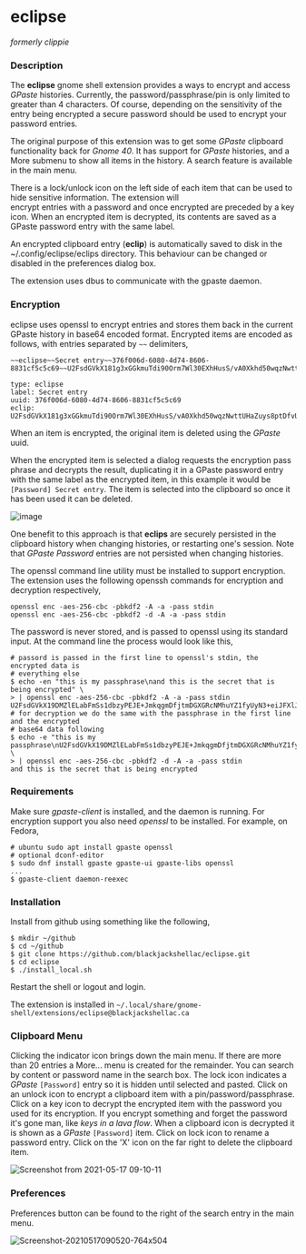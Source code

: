 
# eclipse

_formerly clippie_

### Description

The **eclipse** gnome shell extension provides a ways to encrypt and 
access *GPaste* histories. Currently, the password/passphrase/pin is only limited
to greater than 4 characters. Of course, depending on the sensitivity
of the entry being encrypted a secure password should be used to 
encrypt your password entries.

The original purpose of this extension was to get some *GPaste* clipboard
functionality back for *Gnome 40*. It has support for *GPaste*
histories, and a More submenu to show all items in the history.
A search feature is available in the main menu.

There is a lock/unlock icon on the left side of each item that can
be used to hide sensitive information. The extension will  
encrypt entries with a password and once encrypted are preceded by a key icon.
When an encrypted item is decrypted, its contents are saved as a GPaste
password entry with the same label.

An encrypted clipboard entry (**eclip**) is automatically saved to disk
in the ~/.config/eclipse/eclips directory.  This behaviour can be changed
or disabled in the preferences dialog box.

The extension uses dbus to communicate with the gpaste daemon.

### Encryption

eclipse uses openssl to encrypt entries and stores them back in the
current GPaste history in base64 encoded format.  Encrypted items 
are encoded as follows, with entries separated by `~~` delimiters,

```
~~eclipse~~Secret entry~~376f006d-6080-4d74-8606-8831cf5c5c69~~U2FsdGVkX181g3xGGkmuTdi90Orm7Wl30EXhHusS/vA0Xkhd50wqzNwttUHaZuys8ptDfvU4DqI7AuLbDsp0LCRvIcA2MBYBJ8KVgQyai9FYiMtX/Bhmn4Q2NDg7/C3fARnQNmYFoH6TyFnFk6PsbBdinimp/pdhzuh9JqlHR0E=~~

type: eclipse
label: Secret entry
uuid: 376f006d-6080-4d74-8606-8831cf5c5c69
eclip: U2FsdGVkX181g3xGGkmuTdi90Orm7Wl30EXhHusS/vA0Xkhd50wqzNwttUHaZuys8ptDfvU4DqI7AuLbDsp0LCRvIcA2MBYBJ8KVgQyai9FYiMtX/Bhmn4Q2NDg7/C3fARnQNmYFoH6TyFnFk6PsbBdinimp/pdhzuh9JqlHR0E=
```

When an item is encrypted, the original item is deleted using the *GPaste*
uuid.

When the encrypted item is selected a dialog requests the encryption pass
phrase and decrypts the result, duplicating it in a GPaste password entry with
the same label as the encrypted item, in this example it would be `[Password] Secret entry`.
The item is selected into the clipboard so once it has been used it can be
deleted.

![image](https://user-images.githubusercontent.com/825403/117049654-6ca0dc80-ace2-11eb-8fa1-24f9ddf58b5a.png)

One benefit to this approach is that **eclips** are securely persisted in the clipboard
history when changing histories, or restarting one's session. Note that *GPaste Password*
entries are not persisted when changing histories.

The openssl command line utility must be installed to support encryption.  The extension
uses the following openssh commands for encryption and decryption respectively,

```
openssl enc -aes-256-cbc -pbkdf2 -A -a -pass stdin
openssl enc -aes-256-cbc -pbkdf2 -d -A -a -pass stdin
```

The password is never stored, and is passed to openssl using its standard input.  At the
command line the process would look like this,

```
# passord is passed in the first line to openssl's stdin, the encrypted data is
# everything else
$ echo -en "this is my passphrase\nand this is the secret that is being encrypted" \
> | openssl enc -aes-256-cbc -pbkdf2 -A -a -pass stdin
U2FsdGVkX19DMZlELabFmSs1dbzyPEJE+JmkqgmDfjtmDGXGRcNMhuYZ1fyUyN3+eiJFXlJQYlsNlHIt9EcCVA==
# for decryption we do the same with the passphrase in the first line and the encrypted
# base64 data following
$ echo -e "this is my passphrase\nU2FsdGVkX19DMZlELabFmSs1dbzyPEJE+JmkqgmDfjtmDGXGRcNMhuYZ1fyUyN3+eiJFXlJQYlsNlHIt9EcCVA==" \
> | openssl enc -aes-256-cbc -pbkdf2 -d -A -a -pass stdin 
and this is the secret that is being encrypted
```

### Requirements

Make sure *gpaste-client* is installed, and the daemon is running. For encryption
support you also need *openssl* to be installed. For example, on Fedora,

```
# ubuntu sudo apt install gpaste openssl
# optional dconf-editor
$ sudo dnf install gpaste gpaste-ui gpaste-libs openssl
...
$ gpaste-client daemon-reexec
```

### Installation

Install from github using something like the following,

```
$ mkdir ~/github
$ cd ~/github
$ git clone https://github.com/blackjackshellac/eclipse.git
$ cd eclipse
$ ./install_local.sh
```

Restart the shell or logout and login.

The extension is installed in `~/.local/share/gnome-shell/extensions/eclipse@blackjackshellac.ca`

### Clipboard Menu

Clicking the indicator icon brings down the main menu.  If there are more than 20 entries a More...
menu is created for the remainder.  You can search by content or password name in the search box.
The lock icon indicates a *GPaste* `[Password]` entry so it is hidden until selected and pasted.  Click on
an unlock icon to encrypt a clipboard item with a pin/password/passphrase.  Click on a key icon
to decrypt the encrypted item with the password you used for its encryption.  If you encrypt something and
forget the password it's gone man, like *keys in a lava flow*. When a clipboard icon is decrypted it
is shown as a *GPaste* `[Password]` item. Click on lock icon to rename a password entry.  Click on the 'X'
icon on the far right to delete the clipboard item.

![Screenshot from 2021-05-17 09-10-11](https://user-images.githubusercontent.com/825403/118495178-f3958200-b6f0-11eb-830b-a7383a186d08.png)

### Preferences

Preferences button can be found to the right of the search entry in the main menu.

![Screenshot-20210517090520-764x504](https://user-images.githubusercontent.com/825403/118493723-6867bc80-b6ef-11eb-9dcd-5277b513d0df.png)

